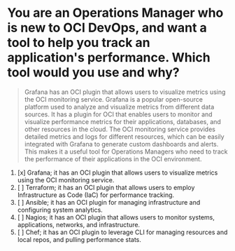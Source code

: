 # You are an Operations Manager who is new to OCI DevOps, and want a tool to help you track an application's performance. Which tool would you use and why?

> Grafana has an OCI plugin that allows users to visualize metrics using the OCI monitoring service. Grafana is a popular open-source platform used to analyze and visualize metrics from different data sources. It has a plugin for OCI that enables users to monitor and visualize performance metrics for their applications, databases, and other resources in the cloud. The OCI monitoring service provides detailed metrics and logs for different resources, which can be easily integrated with Grafana to generate custom dashboards and alerts. This makes it a useful tool for Operations Managers who need to track the performance of their applications in the OCI environment.

1. [x] Grafana; it has an OCI plugin that allows users to visualize metrics using the OCI monitoring service.
1. [ ] Terraform; it has an OCI plugin that allows users to employ Infrastructure as Code (IaC) for performance tracking.
1. [ ] Ansible; it has an OCI plugin for managing infrastructure and configuring system analytics.
1. [ ] Nagios; it has an OCI plugin that allows users to monitor systems, applications, networks, and infrastructure.
1. [ ] Chef; it has an OCI plugin to leverage CLI for managing resources and local repos, and pulling performance stats.
